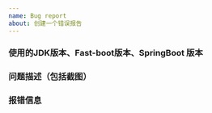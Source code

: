 ```yaml
---
name: Bug report
about: 创建一个错误报告
---
```


### 使用的JDK版本、Fast-boot版本、SpringBoot 版本

### 问题描述（包括截图）

### 报错信息